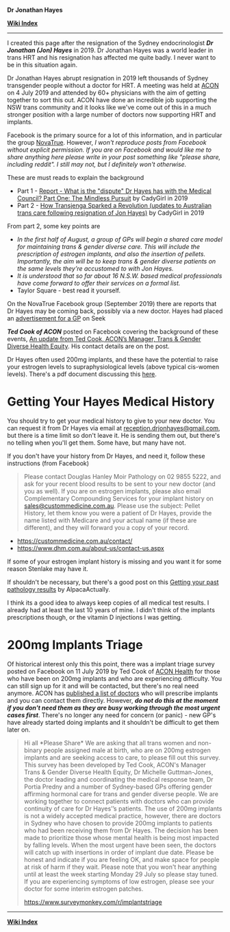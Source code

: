 **Dr Jonathan Hayes**

**<span class="internal">[Wiki Index](https://github.com/zp100/Transgender_Surgeries/blob/main/wiki/TransWiki/wiki/index/index.md)</span>**

---

I created this page after the resignation of the Sydney endocrinologist ***Dr Jonathan (Jon) Hayes*** in 2019. Dr Jonathan Hayes was a world leader in trans HRT and his resignation has affected me quite badly. I never want to be in this situation again.

Dr Jonathan Hayes abrupt resignation in 2019 left thousands of Sydney transgender people without a doctor for HRT. A meeting was held at [ACON](https://www.acon.org.au/) on 4 July 2019 and attended by 60+ physicians with the aim of getting together to sort this out. ACON have done an incredible job supporting the NSW trans community and it looks like we've come out of this in a much stronger position with a large number of doctors now supporting HRT and implants.

Facebook is the primary source for a lot of this information, and in particular the group [NovaTrue](https://www.facebook.com/groups/NovaTrue/permalink/2130966700533462/). However, *I won't reproduce posts from Facebook without explicit permission. If you are on Facebook and would like me to share anything here please write in your post something like "please share, including reddit". I still may not, but I definitely won't otherwise.*

These are must reads to explain the background

* Part 1 - [Report - What is the "dispute" Dr Hayes has with the Medical Council? Part One: The Mindless Pursuit](https://www.reddit.com/r/transgenderau/comments/cahwhf/report_what_is_the_dispute_dr_hayes_has_with_the/) by CadyGirl in 2019
* Part 2 - [How Transjenga Sparked a Revolution (updates to Australian trans care following resignation of Jon Hayes)](https://www.reddit.com/r/asktransgender/comments/cdsdjk/how_transjenga_sparked_a_revolution_updates_to/) by CadyGirl in 2019

From part 2, some key points are

* *In the first half of August, a group of GPs will begin a shared care model for maintaining trans & gender diverse care. This will include the prescription of estrogen implants, and also the insertion of pellets. Importantly, the aim will be to keep trans & gender diverse patients on the same levels they’re accustomed to with Jon Hayes.*
* *It is understood that so far about 16 N.S.W. based medical professionals have come forward to offer their services on a formal list.*
* Taylor Square - best read it yourself.

On the NovaTrue Facebook group (September 2019) there are reports that Dr Hayes may be coming back, possibly via a new doctor. Hayes had placed an [advertisement for a GP](https://www.seek.com.au/job/39732371) on Seek

***Ted Cook of ACON*** posted on Facebook covering the background of these events, [An update from Ted Cook, ACON’s Manager, Trans & Gender Diverse Health Equity](https://www.facebook.com/aconhealth/posts/an-update-from-ted-cook-acons-manager-trans-gender-diverse-health-equity-i-wante/10158601175798222/). His contact details are on the post.

Dr Hayes often used 200mg implants, and these have the potential to raise your estrogen levels to supraphysiological levels (above typical cis-women levels). There's a pdf document discussing this [here](https://www.dropbox.com/sh/woogsaskw82zfc7/AABTAkefJG21zYR_K1qZQ0oya/12%20-%20Implants%20and%20Supraphysiological%20Estradiol%20Levels.pdf?dl=0).

# Getting Your Hayes Medical History

You should try to get your medical history to give to your new doctor. You can request it from Dr Hayes via email at reception.drjonhayes@gmail.com, but there is a time limit so don't leave it. He is sending them out, but there's no telling when you'll get them. Some have, but many have not.

If you don't have your history from Dr Hayes, and need it, follow these instructions (from Facebook)

> Please contact Douglas Hanley Moir Pathology on 02 9855 5222, and ask for your recent blood results to be sent to your new doctor (and you as well).  If you are on estrogen implants, please also email Complementary Compounding Services for your implant history on sales@custommedicine.com.au. Please use the subject: Pellet History, let them know you were a patient of Dr Hayes, provide the name listed with Medicare and your actual name (if these are different), and they will forward you a copy of your record.

* https://custommedicine.com.au/contact/
* https://www.dhm.com.au/about-us/contact-us.aspx

If some of your estrogen implant history is missing and you want it for some reason Stenlake may have it.

If shouldn't be necessary, but there's a good post on this [Getting your past pathology results](https://www.reddit.com/r/transgenderau/comments/cbcvcn/getting_your_past_pathology_results/) by AlpacaActually.

I think its a good idea to always keep copies of all medical test results. I already had at least the last 10 years of mine. I didn't think of the implants prescriptions though, or the vitamin D injections I was getting.

# 200mg Implants Triage

Of historical interest only this this point, there was a implant triage survey posted on Facebook on 11 July 2019 by Ted Cook of [ACON Health](https://www.acon.org.au/) for those who have been on 200mg implants and who are experiencing difficulty. You can still sign up for it and will be contacted, but there's no real need anymore. ACON has [published a list of doctors](https://www.acon.org.au/who-we-are-here-for/tgd-people/#acons-gender-affirming-doctor-list) who will prescribe implants and you can contact them directly. However, ***do not do this at the moment if you don't need them as they are busy working through the most urgent cases first***. There's no longer any need for concern (or panic) - new GP's have already started doing implants and it shouldn't be difficult to get them later on.

> Hi all \*Please Share\*
> We are asking that all trans women and non-binary people assigned male at birth, who are on 200mg estrogen implants and are seeking access to care, to please fill out this survey.
This survey has been developed by Ted Cook, ACON's Manager Trans & Gender Diverse Health Equity, Dr Michelle Guttman-Jones, the doctor leading and coordinating the medical response team, Dr Portia Predny and a number of Sydney-based GPs offering gender affirming hormonal care for trans and gender diverse people.
We are working together to connect patients with doctors who can provide continuity of care for Dr Hayes’’s patients. The use of 200mg implants is not a widely accepted medical practice, however, there are doctors in Sydney who have chosen to provide 200mg implants to patients who had been receiving them from Dr Hayes.
The decision has been made to prioritize those whose mental health is being most impacted by falling levels. When the most urgent have been seen, the doctors will catch up with insertions in order of implant due date.
Please be honest and indicate if you are feeling OK, and make space for people at risk of harm if they wait.
Please note that you won't hear anything until at least the week starting Monday 29 July so please stay tuned. If you are experiencing symptoms of low estrogen, please see your doctor for some interim estrogen patches.
>
> https://www.surveymonkey.com/r/implantstriage

---

**<span class="internal">[Wiki Index](https://github.com/zp100/Transgender_Surgeries/blob/main/wiki/TransWiki/wiki/index/index.md)</span>**
